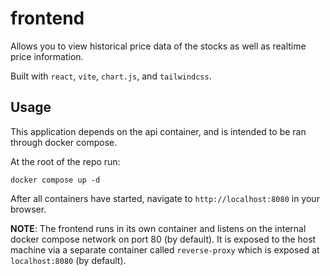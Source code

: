 # frontend

Allows you to view historical price data of the stocks as well as realtime price information. 

Built with `react`, `vite`, `chart.js`, and `tailwindcss`. 

## Usage

This application depends on the api container, and is intended to be ran through docker compose.

At the root of the repo run:

```
docker compose up -d
```

After all containers have started, navigate to `http://localhost:8080` in your browser.

**NOTE**: The frontend runs in its own container and listens on the internal docker compose network on port 80 (by default). It is exposed to the host machine via a separate container called `reverse-proxy` which is exposed at `localhost:8080` (by default).